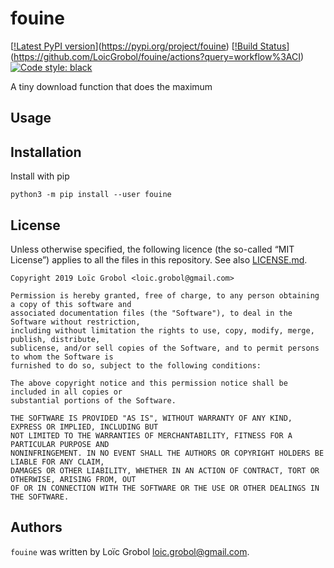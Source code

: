 fouine
======

[[!Latest PyPI version](https://img.shields.io/pypi/v/fouine.svg)](https://pypi.org/project/fouine)
[[!Build Status](https://github.com/LoicGrobol/fouine/workflows/ci/badge.svg)](https://github.com/LoicGrobol/fouine/actions?query=workflow%3ACI)
[![Code style: black](https://img.shields.io/badge/code%20style-black-000000.svg)](https://github.com/psf/black)

A tiny download function that does the maximum

## Usage

## Installation

Install with pip

```console
python3 -m pip install --user fouine
```

## License

Unless otherwise specified, the following licence (the so-called “MIT License”) applies to all the
files in this repository.
See also [LICENSE.md](LICENSE.md).

```text
Copyright 2019 Loïc Grobol <loic.grobol@gmail.com>

Permission is hereby granted, free of charge, to any person obtaining a copy of this software and
associated documentation files (the "Software"), to deal in the Software without restriction,
including without limitation the rights to use, copy, modify, merge, publish, distribute,
sublicense, and/or sell copies of the Software, and to permit persons to whom the Software is
furnished to do so, subject to the following conditions:

The above copyright notice and this permission notice shall be included in all copies or
substantial portions of the Software.

THE SOFTWARE IS PROVIDED "AS IS", WITHOUT WARRANTY OF ANY KIND, EXPRESS OR IMPLIED, INCLUDING BUT
NOT LIMITED TO THE WARRANTIES OF MERCHANTABILITY, FITNESS FOR A PARTICULAR PURPOSE AND
NONINFRINGEMENT. IN NO EVENT SHALL THE AUTHORS OR COPYRIGHT HOLDERS BE LIABLE FOR ANY CLAIM,
DAMAGES OR OTHER LIABILITY, WHETHER IN AN ACTION OF CONTRACT, TORT OR OTHERWISE, ARISING FROM, OUT
OF OR IN CONNECTION WITH THE SOFTWARE OR THE USE OR OTHER DEALINGS IN THE SOFTWARE.
```

## Authors

`fouine` was written by Loïc Grobol <loic.grobol@gmail.com>.

